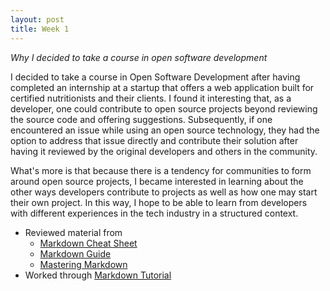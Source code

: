 ```yaml
---
layout: post
title: Week 1
---
```



*Why I decided to take a course in open software development*

I decided to take a course in Open Software Development after having completed an internship at a startup that offers a web application built for certified nutritionists and their clients. I found it interesting that, as a developer, one could contribute to open source projects beyond reviewing the source code and offering suggestions. Subsequently, if one encountered an issue while using an open source technology, they had the option to address that issue directly and contribute their solution after having it reviewed by the original developers and others in the community.  

  What's more is that because there is a tendency for communities to form around open source projects, I became interested in learning about the other ways developers contribute to projects as well as how one may start their own project. In this way, I hope to be able to learn from developers with different experiences in the tech industry in a structured context.

* Reviewed material from 
	* [Markdown Cheat Sheet][1]
	* [Markdown Guide][2]
	* [Mastering Markdown][3]
* Worked through [Markdown Tutorial][4]


[1]: https://github.com/adam-p/markdown-here/wiki/Markdown-Cheatsheet
[2]: https://www.markdownguide.org/cheat-sheet
[3]: https://guides.github.com/features/mastering-markdown/
[4]: https://www.markdowntutorial.com/
